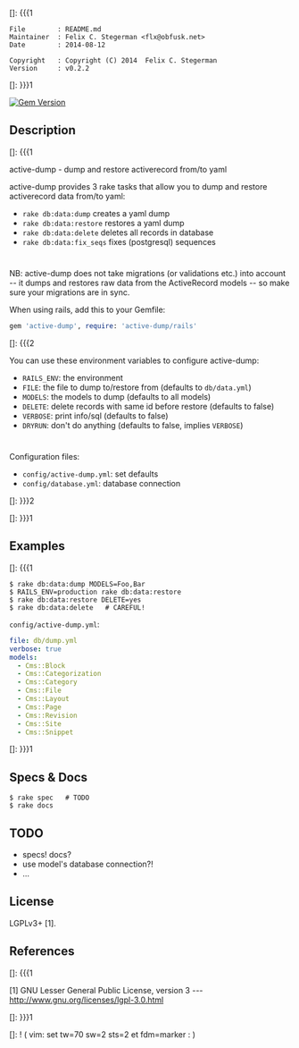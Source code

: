 []: {{{1

    File        : README.md
    Maintainer  : Felix C. Stegerman <flx@obfusk.net>
    Date        : 2014-08-12

    Copyright   : Copyright (C) 2014  Felix C. Stegerman
    Version     : v0.2.2

[]: }}}1

[![Gem Version](https://badge.fury.io/rb/active-dump.png)](http://badge.fury.io/rb/active-dump)

## Description
[]: {{{1

  active-dump - dump and restore activerecord from/to yaml

  active-dump provides 3 rake tasks that allow you to dump and restore
  activerecord data from/to yaml:

  * `rake db:data:dump` creates a yaml dump
  * `rake db:data:restore` restores a yaml dump
  * `rake db:data:delete` deletes all records in database
  * `rake db:data:fix_seqs` fixes (postgresql) sequences

#

  NB: active-dump does not take migrations (or validations etc.) into
  account -- it dumps and restores raw data from the ActiveRecord
  models -- so make sure your migrations are in sync.

  When using rails, add this to your Gemfile:

```ruby
gem 'active-dump', require: 'active-dump/rails'
```

[]: {{{2

  You can use these environment variables to configure active-dump:

  * `RAILS_ENV`: the environment
  * `FILE`: the file to dump to/restore from (defaults to
    `db/data.yml`)
  * `MODELS`: the models to dump (defaults to all models)
  * `DELETE`: delete records with same id before restore (defaults to
    false)
  * `VERBOSE`: print info/sql (defaults to false)
  * `DRYRUN`: don't do anything (defaults to false, implies `VERBOSE`)

#

  Configuration files:

  * `config/active-dump.yml`: set defaults
  * `config/database.yml`: database connection

[]: }}}2

[]: }}}1

## Examples
[]: {{{1

    $ rake db:data:dump MODELS=Foo,Bar
    $ RAILS_ENV=production rake db:data:restore
    $ rake db:data:restore DELETE=yes
    $ rake db:data:delete   # CAREFUL!

`config/active-dump.yml`:

```yaml
file: db/dump.yml
verbose: true
models:
  - Cms::Block
  - Cms::Categorization
  - Cms::Category
  - Cms::File
  - Cms::Layout
  - Cms::Page
  - Cms::Revision
  - Cms::Site
  - Cms::Snippet
```

[]: }}}1

## Specs & Docs

    $ rake spec   # TODO
    $ rake docs

## TODO

  * specs! docs?
  * use model's database connection?!
  * ...

## License

  LGPLv3+ [1].

## References
[]: {{{1

  [1] GNU Lesser General Public License, version 3
  --- http://www.gnu.org/licenses/lgpl-3.0.html

[]: }}}1

[]: ! ( vim: set tw=70 sw=2 sts=2 et fdm=marker : )
